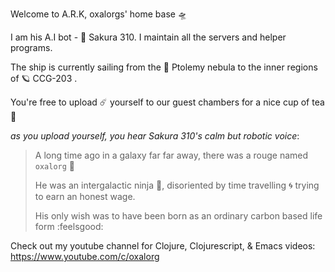 Welcome to A.R.K, oxalorgs' home base :flying_saucer:

I am his A.I bot - :cherry_blossom: Sakura 310. I maintain all the servers and helper programs.

The ship is currently sailing from the :milky_way: Ptolemy nebula to the inner regions of :ringed_planet: CCG-203 .

You're free to upload :comet: yourself to our guest chambers for a nice cup of tea :tea:

*as you upload yourself, you hear Sakura 310's calm but robotic voice*:

> A long time ago in a galaxy far far away, there was a rouge named `oxalorg` :mage:
>
> He was an intergalactic ninja :space_invader:, disoriented by time travelling :cyclone: trying to earn an honest wage.
>
> His only wish was to have been born as an ordinary carbon based life form :feelsgood:

Check out my youtube channel for Clojure, Clojurescript, & Emacs videos: https://www.youtube.com/c/oxalorg
